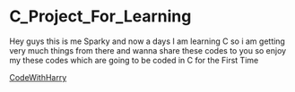 # C_Project_For_Learning
Hey guys this is me Sparky and now a days I am learning C so i am getting very much things from there and wanna share these codes to you so enjoy my these codes which are going to be coded in C for the First Time

<a href="www.youtube.com/c/codewithharry">CodeWithHarry</a>
